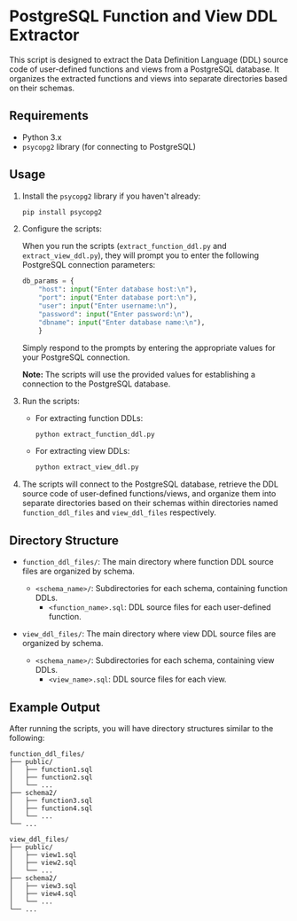 # PostgreSQL Function and View DDL Extractor

This script is designed to extract the Data Definition Language (DDL) source code of user-defined functions and views from a PostgreSQL database. It organizes the extracted functions and views into separate directories based on their schemas.

## Requirements

- Python 3.x
- `psycopg2` library (for connecting to PostgreSQL)

## Usage

1. Install the `psycopg2` library if you haven't already:

   ```bash
   pip install psycopg2
   ```

2. Configure the scripts:
    
    When you run the scripts (`extract_function_ddl.py` and `extract_view_ddl.py`), they will prompt you to enter the following PostgreSQL connection parameters:

    ```python
    db_params = {
        "host": input("Enter database host:\n"),
        "port": input("Enter database port:\n"),
        "user": input("Enter username:\n"),
        "password": input("Enter password:\n"),
        "dbname": input("Enter database name:\n"),
        }
    ```

    Simply respond to the prompts by entering the appropriate values for your PostgreSQL connection.

    **Note:** The scripts will use the provided values for establishing a connection to the PostgreSQL database.

3. Run the scripts:

   - For extracting function DDLs:

     ```bash
     python extract_function_ddl.py
     ```

   - For extracting view DDLs:

     ```bash
     python extract_view_ddl.py
     ```

4. The scripts will connect to the PostgreSQL database, retrieve the DDL source code of user-defined functions/views, and organize them into separate directories based on their schemas within directories named `function_ddl_files` and `view_ddl_files` respectively.

## Directory Structure

- `function_ddl_files/`: The main directory where function DDL source files are organized by schema.
  - `<schema_name>/`: Subdirectories for each schema, containing function DDLs.
    - `<function_name>.sql`: DDL source files for each user-defined function.

- `view_ddl_files/`: The main directory where view DDL source files are organized by schema.
  - `<schema_name>/`: Subdirectories for each schema, containing view DDLs.
    - `<view_name>.sql`: DDL source files for each view.

## Example Output

After running the scripts, you will have directory structures similar to the following:

```
function_ddl_files/
├── public/
│   ├── function1.sql
│   ├── function2.sql
│   └── ...
├── schema2/
│   ├── function3.sql
│   ├── function4.sql
│   └── ...
└── ...

view_ddl_files/
├── public/
│   ├── view1.sql
│   ├── view2.sql
│   └── ...
├── schema2/
│   ├── view3.sql
│   ├── view4.sql
│   └── ...
└── ...
```